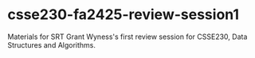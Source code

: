 # csse230-fa2425-review-session1
Materials for SRT Grant Wyness's first review session for CSSE230, Data Structures and Algorithms.
